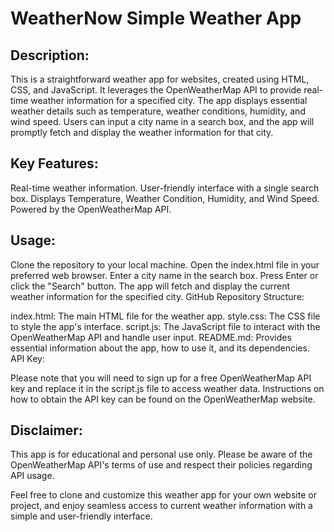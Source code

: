 # WeatherNow Simple Weather App

## Description:
This is a straightforward weather app for websites, created using HTML, CSS, and JavaScript. It leverages the OpenWeatherMap API to provide real-time weather information for a specified city. The app displays essential weather details such as temperature, weather conditions, humidity, and wind speed. Users can input a city name in a search box, and the app will promptly fetch and display the weather information for that city.

## Key Features:
Real-time weather information.
User-friendly interface with a single search box.
Displays Temperature, Weather Condition, Humidity, and Wind Speed.
Powered by the OpenWeatherMap API.

## Usage:
Clone the repository to your local machine.
Open the index.html file in your preferred web browser.
Enter a city name in the search box.
Press Enter or click the "Search" button.
The app will fetch and display the current weather information for the specified city.
GitHub Repository Structure:

index.html: The main HTML file for the weather app.
style.css: The CSS file to style the app's interface.
script.js: The JavaScript file to interact with the OpenWeatherMap API and handle user input.
README.md: Provides essential information about the app, how to use it, and its dependencies.
API Key:

Please note that you will need to sign up for a free OpenWeatherMap API key and replace it in the script.js file to access weather data. Instructions on how to obtain the API key can be found on the OpenWeatherMap website.

## Disclaimer:
This app is for educational and personal use only. Please be aware of the OpenWeatherMap API's terms of use and respect their policies regarding API usage.

Feel free to clone and customize this weather app for your own website or project, and enjoy seamless access to current weather information with a simple and user-friendly interface.
